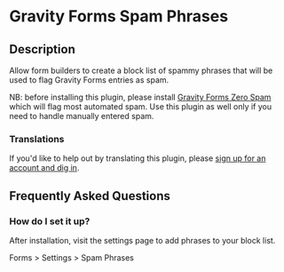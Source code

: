 # Gravity Forms Spam Phrases

## Description

Allow form builders to create a block list of spammy phrases that will be used to flag Gravity Forms entries as spam.

NB: before installing this plugin, please install [Gravity Forms Zero Spam](https://wordpress.org/plugins/gravity-forms-zero-spam/) which will flag most automated spam. Use this plugin as well only if you need to handle manually entered spam.

### Translations

If you'd like to help out by translating this plugin, please [sign up for an account and dig in](https://translate.webaware.com.au/glotpress/projects/gf-spam-phrases/).

## Frequently Asked Questions

### How do I set it up?

After installation, visit the settings page to add phrases to your block list.

Forms > Settings > Spam Phrases
